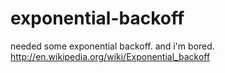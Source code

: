 exponential-backoff
===================

needed some exponential backoff. and i'm bored. http://en.wikipedia.org/wiki/Exponential_backoff